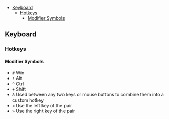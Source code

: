 <!-- TOC -->

- [Keyboard](#keyboard)
  - [Hotkeys](#hotkeys)
    - [Modifier Symbols](#modifier-symbols)

<!-- /TOC -->




## Keyboard
### Hotkeys
#### Modifier Symbols
- `#` Win
- `!` Alt
- `^` Ctrl
- `+` Shift
- `&` Used between any two keys or mouse buttons to combine them into a custom hotkey
- `<` Use the left key of the pair
- `>` Use the right key of the pair





